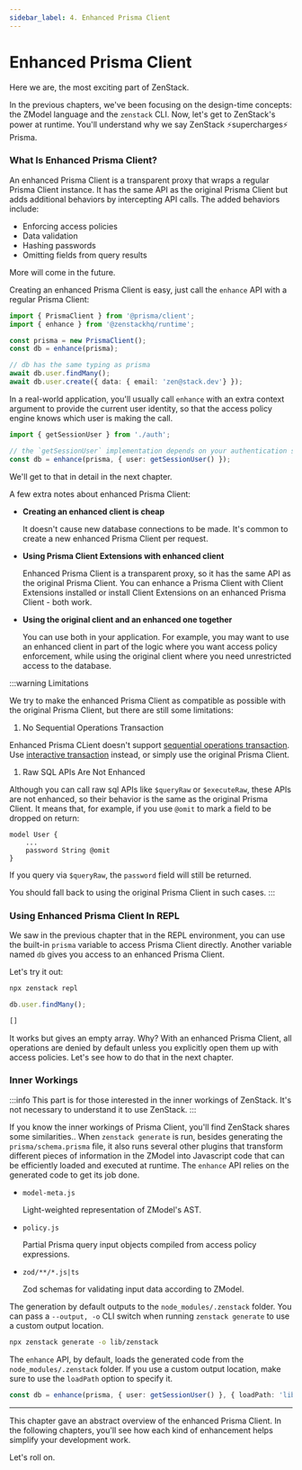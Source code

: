 ```yaml
---
sidebar_label: 4. Enhanced Prisma Client
---
```


# Enhanced Prisma Client

Here we are, the most exciting part of ZenStack.

In the previous chapters, we've been focusing on the design-time concepts: the ZModel language and the `zenstack` CLI. Now, let's get to ZenStack's power at runtime. You'll understand why we say ZenStack ⚡️supercharges⚡️ Prisma.

### What Is Enhanced Prisma Client?

An enhanced Prisma Client is a transparent proxy that wraps a regular Prisma Client instance. It has the same API as the original Prisma Client but adds additional behaviors by intercepting API calls. The added behaviors include:

- Enforcing access policies
- Data validation
- Hashing passwords
- Omitting fields from query results

More will come in the future.

Creating an enhanced Prisma Client is easy, just call the `enhance` API with a regular Prisma Client:

```ts
import { PrismaClient } from '@prisma/client';
import { enhance } from '@zenstackhq/runtime';

const prisma = new PrismaClient();
const db = enhance(prisma);

// db has the same typing as prisma
await db.user.findMany();
await db.user.create({ data: { email: 'zen@stack.dev'} });
```

In a real-world application, you'll usually call `enhance` with an extra context argument to provide the current user identity, so that the access policy engine knows which user is making the call.

```ts
import { getSessionUser } from './auth';

// the `getSessionUser` implementation depends on your authentication solution
const db = enhance(prisma, { user: getSessionUser() });
```

We'll get to that in detail in the next chapter.

A few extra notes about enhanced Prisma Client:

- **Creating an enhanced client is cheap**
  
  It doesn't cause new database connections to be made. It's common to create a new enhanced Prisma Client per request.

- **Using Prisma Client Extensions with enhanced client**
  
  Enhanced Prisma Client is a transparent proxy, so it has the same API as the original Prisma Client. You can enhance a Prisma Client with Client Extensions installed or install Client Extensions on an enhanced Prisma Client - both work.

- **Using the original client and an enhanced one together**
  
  You can use both in your application. For example, you may want to use an enhanced client in part of the logic where you want access policy enforcement, while using the original client where you need unrestricted access to the database.

:::warning Limitations

We try to make the enhanced Prisma Client as compatible as possible with the original Prisma Client, but there are still some limitations:

1. No Sequential Operations Transaction

  Enhanced Prisma CLient doesn't support [sequential operations transaction](https://www.prisma.io/docs/concepts/components/prisma-client/transactions#sequential-prisma-client-operations). Use [interactive transaction](https://www.prisma.io/docs/concepts/components/prisma-client/transactions#interactive-transactions) instead, or simply use the original Prisma Client.

1. Raw SQL APIs Are Not Enhanced

  Although you can call raw sql APIs like `$queryRaw` or `$executeRaw`, these APIs are not enhanced, so their behavior is the same as the original Prisma Client. It means that, for example, if you use `@omit` to mark a field to be dropped on return:

  ```zmodel
  model User {
      ...
      password String @omit
  }
  ```

  If you query via `$queryRaw`, the `password` field will still be returned.

You should fall back to using the original Prisma Client in such cases.
:::

### Using Enhanced Prisma Client In REPL

We saw in the previous chapter that in the REPL environment, you can use the built-in `prisma` variable to access Prisma Client directly. Another variable named `db` gives you access to an enhanced Prisma Client.

Let's try it out:

```bash
npx zenstack repl
```

```js
db.user.findMany();
```

```js
[]
```

It works but gives an empty array. Why? With an enhanced Prisma Client, all operations are denied by default unless you explicitly open them up with access policies. Let's see how to do that in the next chapter.

### Inner Workings

:::info
This part is for those interested in the inner workings of ZenStack. It's not necessary to understand it to use ZenStack.
:::

If you know the inner workings of Prisma Client, you'll find ZenStack shares some similarities.. When `zenstack generate` is run, besides generating the `prisma/schema.prisma` file, it also runs several other plugins that transform different pieces of information in the ZModel into Javascript code that can be efficiently loaded and executed at runtime. The `enhance` API relies on the generated code to get its job done.

- `model-meta.js`

    Light-weighted representation of ZModel's AST.

- `policy.js`
  
    Partial Prisma query input objects compiled from access policy expressions.

- `zod/**/*.js|ts`

    Zod schemas for validating input data according to ZModel.

The generation by default outputs to the `node_modules/.zenstack` folder. You can pass a `--output, -o` CLI switch when running `zenstack generate` to use a custom output location.

```bash
npx zenstack generate -o lib/zenstack
```

The `enhance` API, by default, loads the generated code from the `node_modules/.zenstack` folder. If you use a custom output location, make sure to use the `loadPath` option to specify it.

```ts
const db = enhance(prisma, { user: getSessionUser() }, { loadPath: 'lib/zenstack' });
```

---

This chapter gave an abstract overview of the enhanced Prisma Client. In the following chapters, you'll see how each kind of enhancement helps simplify your development work.

Let's roll on.
